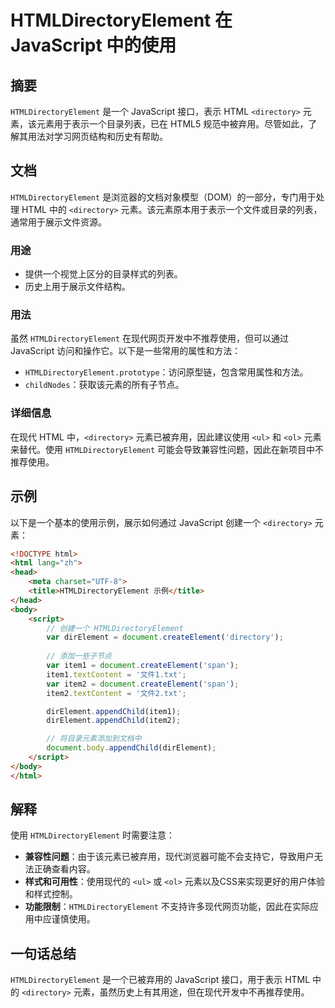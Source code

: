 <!--
Meta Description: # HTMLDirectoryElement 在 JavaScript 中的使用 ## 摘要 `HTMLDirectoryElement` 是一个 JavaScript 接口，表示 HTML `<directory>` 元素，该元素用于表示一个目录列表，已在 HTML5 规范中被弃用。尽管如此，了解...
Meta Keywords: htmldirectoryelement, html, directory, javascript, direlement
-->

# HTMLDirectoryElement 在 JavaScript 中的使用

## 摘要
`HTMLDirectoryElement` 是一个 JavaScript 接口，表示 HTML `<directory>` 元素，该元素用于表示一个目录列表，已在 HTML5 规范中被弃用。尽管如此，了解其用法对学习网页结构和历史有帮助。

## 文档
`HTMLDirectoryElement` 是浏览器的文档对象模型（DOM）的一部分，专门用于处理 HTML 中的 `<directory>` 元素。该元素原本用于表示一个文件或目录的列表，通常用于展示文件资源。

### 用途
- 提供一个视觉上区分的目录样式的列表。
- 历史上用于展示文件结构。

### 用法
虽然 `HTMLDirectoryElement` 在现代网页开发中不推荐使用，但可以通过 JavaScript 访问和操作它。以下是一些常用的属性和方法：

- `HTMLDirectoryElement.prototype`：访问原型链，包含常用属性和方法。
- `childNodes`：获取该元素的所有子节点。

### 详细信息
在现代 HTML 中，`<directory>` 元素已被弃用，因此建议使用 `<ul>` 和 `<ol>` 元素来替代。使用 `HTMLDirectoryElement` 可能会导致兼容性问题，因此在新项目中不推荐使用。

## 示例
以下是一个基本的使用示例，展示如何通过 JavaScript 创建一个 `<directory>` 元素：

```html
<!DOCTYPE html>
<html lang="zh">
<head>
    <meta charset="UTF-8">
    <title>HTMLDirectoryElement 示例</title>
</head>
<body>
    <script>
        // 创建一个 HTMLDirectoryElement
        var dirElement = document.createElement('directory');
        
        // 添加一些子节点
        var item1 = document.createElement('span');
        item1.textContent = '文件1.txt';
        var item2 = document.createElement('span');
        item2.textContent = '文件2.txt';

        dirElement.appendChild(item1);
        dirElement.appendChild(item2);

        // 将目录元素添加到文档中
        document.body.appendChild(dirElement);
    </script>
</body>
</html>
```

## 解释
使用 `HTMLDirectoryElement` 时需要注意：

- **兼容性问题**：由于该元素已被弃用，现代浏览器可能不会支持它，导致用户无法正确查看内容。
- **样式和可用性**：使用现代的 `<ul>` 或 `<ol>` 元素以及CSS来实现更好的用户体验和样式控制。
- **功能限制**：`HTMLDirectoryElement` 不支持许多现代网页功能，因此在实际应用中应谨慎使用。

## 一句话总结
`HTMLDirectoryElement` 是一个已被弃用的 JavaScript 接口，用于表示 HTML 中的 `<directory>` 元素，虽然历史上有其用途，但在现代开发中不再推荐使用。